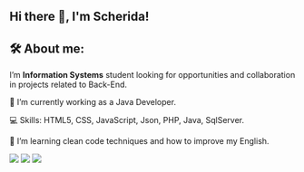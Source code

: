 ## Hi there 👋, I'm Scherida!

## 🛠 About me:
<p align="left"> 
  I’m <strong>Information Systems</strong> student looking for opportunities and collaboration in projects related to Back-End.
</p>
<p align="left"> 
  🔭 I’m currently working as a Java Developer.
</p>
<p align="left"> 
  💻 Skills: HTML5, CSS, JavaScript, Json, PHP, Java, SqlServer.
</p>
<p aling="left">
  🌱 I’m learning clean code techniques and how to improve my English.
</p>

<p align="left">
  <a href="mailto:scheridarayane@gmail.com" alt="Gmail">
  <img src="https://img.shields.io/badge/-Gmail-FF0000?style=for-the-badge&labelColor=FF0000&logo=gmail&logoColor=white&link=scheridarayane@gmail.com" /></a>

  <a href="https://www.linkedin.com/in/scherida-rayane-de-souza/" alt="Linkedin">
  <img src="https://img.shields.io/badge/-Linkedin-0e76a8?style=for-the-badge&logo=Linkedin&logoColor=white&link=https://www.linkedin.com/in/scherida-rayane-de-souza/" /></a>

  <a href="https://www.instagram.com/scherida_rayane/" alt="Instagram">
  <img src="https://img.shields.io/badge/-Instagram-DF0174?style=for-the-badge&labelColor=DF0174&logo=instagram&logoColor=white&link=https://www.instagram.com/scherida_rayane/"/></a>
</p>
